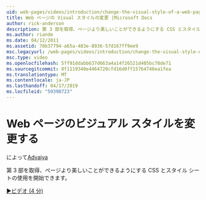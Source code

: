 ```yaml
---
uid: web-pages/videos/introduction/change-the-visual-style-of-a-web-page
title: Web ページの Visual スタイルの変更 |Microsoft Docs
author: rick-anderson
description: 第 3 部を取得、ページより美しいことができるようにする CSS とスタイル シートの使用を開始できます。
ms.author: riande
ms.date: 04/12/2011
ms.assetid: 78b37794-a65a-483e-8936-57d167ff9ee9
msc.legacyurl: /web-pages/videos/introduction/change-the-visual-style-of-a-web-page
msc.type: video
ms.openlocfilehash: 5ff91ddabb637d663a4a14f26521d405bc78de71
ms.sourcegitcommit: 0f1119340e4464720cfd16d0ff15764746ea1fea
ms.translationtype: MT
ms.contentlocale: ja-JP
ms.lasthandoff: 04/17/2019
ms.locfileid: "59398723"
---
```

# <a name="change-the-visual-style-of-a-web-page"></a>Web ページのビジュアル スタイルを変更する

によって[Advaiya](https://twitter.com/Advaiyasolns)

第 3 部を取得、ページより美しいことができるようにする CSS とスタイル シートの使用を開始できます。

[&#9654;ビデオ (4 分)](https://channel9.msdn.com/Blogs/ASP-NET-Site-Videos/change-the-visual-style-of-a-web-page)
